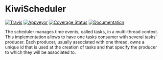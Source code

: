 # KiwiScheduler

[![Travis](https://img.shields.io/travis/Musicoll/KiwiScheduler.svg?branch=master?label=travis)](https://travis-ci.org/Musicoll/KiwiScheduler) [![Appveyor](https://img.shields.io/appveyor/ci/pierreguillot/KiwiScheduler.svg?branch=master?label=appveyor)](https://ci.appveyor.com/project/pierreguillot/kiwischeduler/history) [![Coverage Status](https://coveralls.io/repos/github/Musicoll/KiwiScheduler/badge.svg)](https://coveralls.io/github/Musicoll/KiwiScheduler) [![Documentation](https://img.shields.io/badge/docs-doxygen-blue.svg)](https://musicoll.github.io/KiwiScheduler/)

The scheduler manages time events, called tasks, in a multi-thread context. This implementation allows to have one tasks consumer with several tasks' producer.  Each producer, usually associated with one thread, owns a unique id that is used at the creation of tasks and that specify the producer to which they will be associated to.
